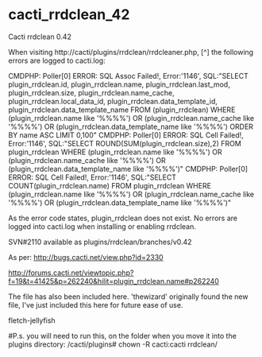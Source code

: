 # cacti_rrdclean_42
Cacti rrdclean 0.42 

When visiting http://cacti/plugins/rrdclean/rrdcleaner.php, [^] the following errors are logged to cacti.log:

CMDPHP: Poller[0] ERROR: SQL Assoc Failed!, Error:'1146', SQL:"SELECT plugin_rrdclean.id, plugin_rrdclean.name, plugin_rrdclean.last_mod, plugin_rrdclean.size, plugin_rrdclean.name_cache, plugin_rrdclean.local_data_id, plugin_rrdclean.data_template_id, plugin_rrdclean.data_template_name FROM (plugin_rrdclean) WHERE (plugin_rrdclean.name like '%%%%') OR (plugin_rrdclean.name_cache like '%%%%') OR (plugin_rrdclean.data_template_name like '%%%%') ORDER BY name ASC LIMIT 0,100"
CMDPHP: Poller[0] ERROR: SQL Cell Failed!, Error:'1146', SQL:"SELECT ROUND(SUM(plugin_rrdclean.size),2) FROM plugin_rrdclean WHERE (plugin_rrdclean.name like '%%%%') OR (plugin_rrdclean.name_cache like '%%%%') OR (plugin_rrdclean.data_template_name like '%%%%')"
CMDPHP: Poller[0] ERROR: SQL Cell Failed!, Error:'1146', SQL:"SELECT COUNT(plugin_rrdclean.name) FROM plugin_rrdclean WHERE (plugin_rrdclean.name like '%%%%') OR (plugin_rrdclean.name_cache like '%%%%') OR (plugin_rrdclean.data_template_name like '%%%%')"


As the error code states, plugin_rrdclean does not exist. No errors are logged into cacti.log when installing or enabling rrdclean.

SVN#2110 available as plugins/rrdclean/branches/v0.42

As per: http://bugs.cacti.net/view.php?id=2330

http://forums.cacti.net/viewtopic.php?f=19&t=41425&p=262240&hilit=plugin_rrdclean.name#p262240

The file has also been included here. 'thewizard' originally found the new file, I've just included this here for future ease of use.

fletch-jellyfish

#P.s. you will need to run this, on the folder when you move it into the plugins directory:
/cacti/plugins# chown -R cacti:cacti rrdclean/ 
